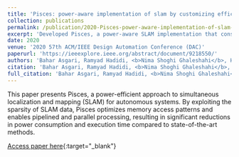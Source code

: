 ```yaml
---
title: 'Pisces: power-aware implementation of slam by customizing efficient sparse algebra'
collection: publications
permalink: /publication/2020-Pisces-power-aware-implementation-of-slam-by-customizing-efficient-sparse-algebra
excerpt: 'Developed Pisces, a power-aware SLAM implementation that consumes 2.5× less power and executes 7.4× faster than the state of the art by customizing efficient sparse algebra on FPGAs.'
date: 2020
venue: '2020 57th ACM/IEEE Design Automation Conference (DAC)'
paperurl: 'https://ieeexplore.ieee.org/abstract/document/9218550/'
authors: 'Bahar Asgari, Ramyad Hadidi, <b>Nima Shoghi Ghaleshahi</b>, Hyesoon Kim'
citation: 'Bahar Asgari, Ramyad Hadidi, <b>Nima Shoghi Ghaleshahi</b>, Hyesoon Kim, 2020 57th ACM/IEEE Design Automation Conference (DAC), 1-6, 2020'
full_citation: 'Bahar Asgari, Ramyad Hadidi, <b>Nima Shoghi Ghaleshahi</b>, Hyesoon Kim, 2020 57th ACM/IEEE Design Automation Conference (DAC), 1-6, 2020'
---
```


This paper presents Pisces, a power-efficient approach to simultaneous localization and mapping (SLAM) for autonomous systems. By exploiting the sparsity of SLAM data, Pisces optimizes memory access patterns and enables pipelined and parallel processing, resulting in significant reductions in power consumption and execution time compared to state-of-the-art methods.

[Access paper here](https://ieeexplore.ieee.org/abstract/document/9218550/){:target="_blank"}
